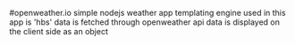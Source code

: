 #openweather.io
simple nodejs weather app
templating engine used in this app is 'hbs'
data is fetched through openweather api 
data is displayed on the client side as an object
